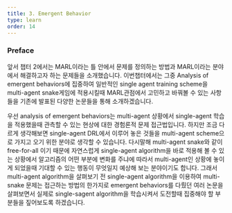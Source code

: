 ```yaml
---
title: 3. Emergent Behavior
type: learn
order: 14
---
```


### Preface

앞서 챕터 2에서는 MARL이라는 틀 안에서 문제를 정의하는 방법과 MARL이라는 분야에서 해결하고자 하는 문제들을 소개했습니다. 이번챕터에서는 그중 Analysis of emergent behaviors에 집중하여 일반적인 single agent training scheme을 multi-agent snake게임에 적용시킬때 MARL관점에서 고민하고 바꿔볼 수 있는 사항들을 기존에 발표된 다양한 논문들을 통해 소개하겠습니다.

우선 analysis of emergent behaviors는 multi-agent 상황에서 single-agent 학습을 적용했을때 관측할 수 있는 현상에 대한 경험론적 문제 접근법입니다. 하지만 조금 다르게 생각해보면 single-agent DRL에서 이루어 놓은 것들을 multi-agent scheme으로 가지고 오기 위한 분야로 생각할 수 있습니다. 다시말해 multi-agent snake와 같이 free-for-all 이기 때문에 자연스럽게 single-agent algorithm을 바로 적용해 볼 수 있는 상황에서 알고리즘의 어떤 부분에 변화를 주냐에 따라서 multi-agent인 상황에 놓이게 되었을때 기대할 수 있는 행동이 무엇일지 예상해 보는 분야이기도 합니다. 그래서 multi-agent algorithm을 살펴보기 전 single-agent algorithm을 이용하여 multi-snake 문제는 접근하는 방법의 한가지로 emergent behaviors를 다뤘던 여러 논문을 살펴보면서 실제로 single-sagent algorithm을 학습시켜서 도전할때 집중해야 할 부분들을 짚어보도록 하겠습니다.